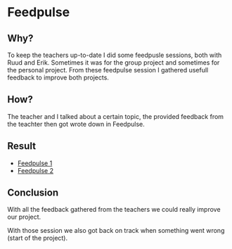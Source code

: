 # Feedpulse

## Why?

To keep the teachers up-to-date I did some feedpusle sessions, both with Ruud and Erik. Sometimes it was for the group project and sometimes for the personal project. From these feedpulse session I gathered usefull feedback to improve both projects.

## How?

The teacher and I talked about a certain topic, the provided feedback from the teachter then got wrote down in Feedpulse.

## Result

- [Feedpulse 1](/files/feedpulse/feedpulse-1.pdf)
- [Feedpulse 2](/files/feedpulse/feedpulse-2.pdf)

## Conclusion

With all the feedback gathered from the teachers we could really improve our project.

With those session we also got back on track when something went wrong (start of the project).
